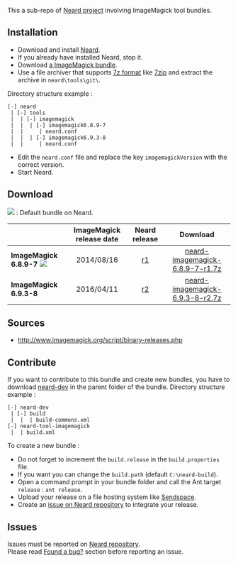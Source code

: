 This a sub-repo of [Neard project](https://github.com/crazy-max/neard) involving ImageMagick tool bundles.

## Installation

* Download and install [Neard](https://github.com/crazy-max/neard).
* If you already have installed Neard, stop it.
* Download [a ImageMagick bundle](#download).
* Use a file archiver that supports [7z format](http://www.7-zip.org/7z.html) like [7zip](http://www.7-zip.org/) and extract the archive in `neard\tools\git\`.

Directory structure example :
```
[-] neard
 | [-] tools
 |  | [-] imagemagick 
 |  |  | [-] imagemagick6.8.9-7
 |  |     | neard.conf
 |  |  | [-] imagemagick6.9.3-8
 |  |     | neard.conf
```

* Edit the `neard.conf` file and replace the key `imagemagickVersion` with the correct version.
* Start Neard.

## Download

![](https://raw.github.com/crazy-max/neard-tool-imagemagick/master/img/star-20160403.png) : Default bundle on Neard.

|                         | ImageMagick release date | Neard release | Download |
| ------------------------|:------------------------:|:-------------:|:--------:|
| **ImageMagick 6.8.9-7** ![](https://raw.github.com/crazy-max/neard-tool-imagemagick/master/img/star-20160403.png) | 2014/08/16 | [r1](https://github.com/crazy-max/neard-tool-imagemagick/releases/tag/r1) | [neard-imagemagick-6.8.9-7-r1.7z](https://github.com/crazy-max/neard-tool-imagemagick/releases/download/r1/neard-imagemagick-6.8.9-7-r1.7z) |
| **ImageMagick 6.9.3-8** | 2016/04/11 | [r2](https://github.com/crazy-max/neard-tool-imagemagick/releases/tag/r2) | [neard-imagemagick-6.9.3-8-r2.7z](https://github.com/crazy-max/neard-tool-imagemagick/releases/download/r2/neard-imagemagick-6.9.3-8-r2.7z) |

## Sources

* http://www.imagemagick.org/script/binary-releases.php

## Contribute

If you want to contribute to this bundle and create new bundles, you have to download [neard-dev](https://github.com/crazy-max/neard-dev) in the parent folder of the bundle.
Directory structure example :

```
[-] neard-dev
 | [-] build
 |  |  | build-commons.xml 
[-] neard-tool-imagemagick
 |  | build.xml
```

To create a new bundle :
* Do not forget to increment the `build.release` in the `build.properties` file.
* If you want you can change the `build.path` (default `C:\neard-build`).
* Open a command prompt in your bundle folder and call the Ant target `release` : `ant release`.
* Upload your release on a file hosting system like [Sendspace](https://www.sendspace.com/).
* Create an [issue on Neard repository](https://github.com/crazy-max/neard/issues) to integrate your release.

## Issues

Issues must be reported on [Neard repository](https://github.com/crazy-max/neard/issues).<br />
Please read [Found a bug?](https://github.com/crazy-max/neard#found-a-bug) section before reporting an issue.
